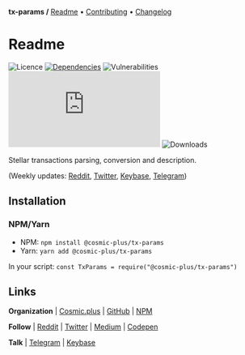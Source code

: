 **tx-params /**
[Readme](https://cosmic.plus/#view:js-tx-params)
• [Contributing](https://cosmic.plus/#view:js-tx-params/CONTRIBUTING)
• [Changelog](https://cosmic.plus/#view:js-tx-params/CHANGELOG)


# Readme

![Licence](https://img.shields.io/github/license/cosmic-plus/js-tx-params.svg)
[![Dependencies](https://badgen.net/david/dep/cosmic-plus/js-tx-params)](https://david-dm.org/cosmic-plus/js-tx-params)
![Vulnerabilities](https://snyk.io/test/npm/@cosmic-plus/tx-params/badge.svg)
![Bundle](https://badgen.net/badgesize/gzip/cosmic-plus/js-tx-params-web/master/tx-params.js?label=bundle)
![Downloads](https://badgen.net/npm/dt/@cosmic-plus/tx-params)

Stellar transactions parsing, conversion and description.

(Weekly updates: [Reddit](https://reddit.com/r/cosmic_plus),
[Twitter](https://twitter.com/cosmic_plus),
[Keybase](https://keybase.io/team/cosmic_plus),
[Telegram](https://t.me/cosmic_plus))

## Installation

### NPM/Yarn

- NPM: `npm install @cosmic-plus/tx-params`
- Yarn: `yarn add @cosmic-plus/tx-params`

In your script: `const TxParams = require("@cosmic-plus/tx-params")`

## Links

**Organization** | [Cosmic.plus](https://cosmic.plus/) | [GitHub](https://git.cosmic.plus) | [NPM](https://www.npmjs.com/search?q=cosmic-plus)

**Follow** | [Reddit](https://reddit.com/r/cosmic_plus) | [Twitter](https://twitter.com/cosmic_plus) | [Medium](https://medium.com/cosmic-plus) | [Codepen](https://codepen.io/cosmic-plus)

**Talk** | [Telegram](https://t.me/cosmic_plus) | [Keybase](https://keybase.io/team/cosmic_plus)
